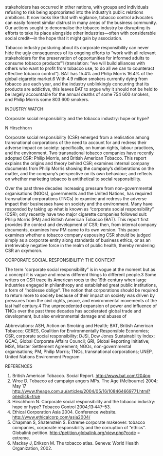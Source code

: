 stakeholders has occurred in other nations, with groups and individuals refusing to risk being appropriated into the industry’s public relations ambitions. It now looks like that with vigilance, tobacco control advocates can easily foment similar distrust in many areas of the business community. Our actions sought to denormalise the tobacco industry by disrupting its efforts to take its place alongside other industries—often with considerable social credit—in the hope that it might gain by association.

Tobacco industry posturing about its corporate responsibility can never hide the ugly consequences of its ongoing efforts to “work with all relevant stakeholders for the preservation of opportunities for informed adults to consume tobacco products”1 (translation: “we will build alliances with others who want to profit from tobacco use, to do all we can to counteract effective tobacco control”). BAT has 15.4% and Philip Morris 16.4% of the global cigarette market.6 With 4.9 million smokers currently dying from tobacco use each year, and the industry unblinkingly concurring that its products are addictive, this leaves BAT to argue why it should not be held to be largely accountable for the annual deaths of some 754 600 smokers, and Philip Morris some 803 600 smokers.

INDUSTRY WATCH

Corporate social responsibility and the tobacco industry: hope or hype?

N Hirschhorn

Corporate social responsibility (CSR) emerged from a realisation among transnational corporations of the need to account for and redress their adverse impact on society: specifically, on human rights, labour practices, and the environment. Two transnational tobacco companies have recently adopted CSR: Philip Morris, and British American Tobacco. This report explains the origins and theory behind CSR; examines internal company documents from Philip Morris showing the company’s deliberations on the matter, and the company’s perspective on its own behaviour; and reflects on whether marketing tobacco is antithetical to social responsibility.

Over the past three decades increasing pressure from non-governmental organisations (NGOs), governments and the United Nations, has required transnational corporations (TNCs) to examine and redress the adverse impact their businesses have on society and the environment. Many have responded by taking up what is known as “corporate social responsibility” (CSR); only recently have two major cigarette companies followed suit: Philip Morris (PM) and British American Tobacco (BAT). This report first provides the context and development of CSR; then, from internal company documents, examines how PM came to its own version. This paper examines whether a tobacco company espousing CSR should be judged simply as a corporate entity along standards of business ethics, or as an irretrievably negative force in the realm of public health, thereby rendering CSR an oxymoron.

CORPORATE SOCIAL RESPONSIBILITY: THE CONTEXT

The term “corporate social responsibility” is in vogue at the moment but as a concept it is vague and means different things to different people.3 Some writers on CSR trace its American roots to the 19th century when large industries engaged in philanthropy and established great public institutions, a form of “noblesse oblige”. The notion that corporations should be required to return more to society because of their impact on society was driven by pressures from the civil rights, peace, and environmental movements of the last half century.4 The unprecedented expansion of power and influence of TNCs over the past three decades has accelerated global trade and development, but also environmental damage and abuses of

Abbreviations: ASH, Action on Smoking and Health; BAT, British American Tobacco; CERES, Coalition for Environmentally Responsible Economies; CSR, corporate social responsibility; DJSI, Dow Jones Sustainability Index; GCAC, Global Corporate Affairs Council; GRI, Global Reporting Initiative; MSA, Master Settlement Agreement; NGOs, non-governmental organisations; PM, Philip Morris; TNCs, transnational corporations; UNEP, United Nations Environment Program

REFERENCES
1. British American Tobacco. Social Report. http://www.bat.com/204pp
2. Wroe D. Tobacco ad campaign angers MPs. The Age (Melbourne) 2004; May 17 http://www.theage.com.au/articles/2004/05/16/108464669771.html?oneclick=true
3. Hirschhorn N. Corporate social responsibility and the tobacco industry: hope or hype? Tobacco Control 2004;13:447–53.
4. Ethical Corporation Asia 2004. Conference website. http://www.ethicalcorp.com/asia2004/
5. Chapman S, Shatenstein S. Extreme corporate makeover: tobacco companies, corporate responsibility and the corruption of “ethics”. Globalink petition. http://petition.globalink.org/view.php?code = extreme.
6. Mackay J, Erikson M. The tobacco atlas. Geneva: World Health Organization, 2002.